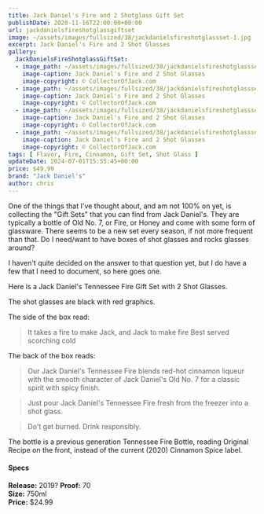 ```yaml
---
title: Jack Daniel's Fire and 2 Shotglass Gift Set
publishDate: 2020-11-16T22:00:00+00:00
url: jackdanielsfireshotglassgiftset
image: ~/assets/images/fullsized/38/jackdanielsfireshotglassset-1.jpg
excerpt: Jack Daniel's Fire and 2 Shot Glasses
gallery:
  JackDanielsFireShotglassGiftSet:
  - image_path: ~/assets/images/fullsized/38/jackdanielsfireshotglassset-1.jpg
    image-caption: Jack Daniel's Fire and 2 Shot Glasses
    image-copyright: © CollectorOfJack.com
  - image_path: ~/assets/images/fullsized/38/jackdanielsfireshotglassset-2.jpg
    image-caption: Jack Daniel's Fire and 2 Shot Glasses
    image-copyright: © CollectorOfJack.com
  - image_path: ~/assets/images/fullsized/38/jackdanielsfireshotglassset-3.jpg
    image-caption: Jack Daniel's Fire and 2 Shot Glasses
    image-copyright: © CollectorOfJack.com
  - image_path: ~/assets/images/fullsized/38/jackdanielsfireshotglassset-4.jpg
    image-caption: Jack Daniel's Fire and 2 Shot Glasses
    image-copyright: © CollectorOfJack.com
tags: [ Flavor, Fire, Cinnamon, Gift Set, Shot Glass ]
updateDate: 2024-07-01T15:55:45+00:00
price: $49.99
brand: "Jack Daniel's"
author: chris
---
```

One of the things that I've thought about, and am not 100% on yet, is collecting the "Gift Sets" that you can find from Jack Daniel's. They are typically a bottle of Old No. 7, or Fire, or Honey and come with some form of glassware. There seems to be a new set every season, if not more frequent than that. Do I need/want to have boxes of shot glasses and rocks glasses around?

I haven't quite decided on the answer to that question yet, but I do have a few that I need to document, so here goes one.

Here is a Jack Daniel's Tennessee Fire Gift Set with 2 Shot Glasses. 

The shot glasses are black with red graphics. 

The side of the box read:

> It takes a fire to make Jack, and Jack to make fire
> Best served scorching cold

The back of the box reads:

> Our Jack Daniel's Tennessee Fire blends red-hot cinnamon liqueur with the smooth character of Jack Daniel's Old No. 7 for a classic spirit with spicy finish.

>Just pour Jack Daniel's Tennessee Fire fresh from the freezer into a shot glass.

> Do't get burned. Drink responsibly.

The bottle is a previous generation Tennessee Fire Bottle, reading Original Recipe on the front, instead of the current (2020) Cinnamon Spice label.


#### Specs

**Release:** 2019? 
**Proof:** 70  
**Size:** 750ml  
**Price:** $24.99  




